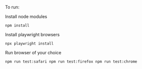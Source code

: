 

To run:

Install node modules

`
    npm install
`

Install playwright browsers

`
npx playwright install
`

Run browser of your choice

`
    npm run test:safari
    npm run test:firefox
    npm run test:chrome
`